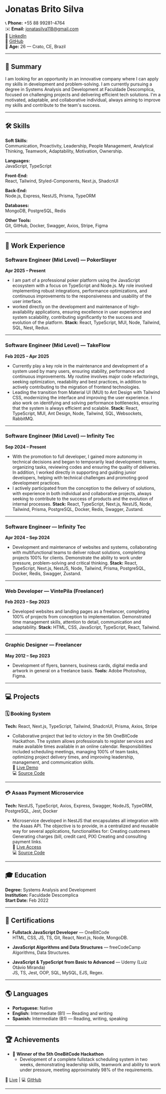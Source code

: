# Jonatas Brito Silva

📞 **Phone:** +55 88 99281-4764  
✉️ **Email:** jonatasilva118@gmail.com  
🔗 [LinkedIn](https://www.linkedin.com/in/jscodedevelopment)  
🔗 [GitHub](https://github.com/JsCodeDevlopment)  
📍 **Age:** 26 — Crato, CE, Brazil

---

## 🎯 Summary

I am looking for an opportunity in an innovative company where I can apply my skills in development and problem-solving. I am currently pursuing a degree in Systems Analysis and Development at Faculdade Descomplica, focused on challenging projects and delivering efficient tech solutions. I'm a motivated, adaptable, and collaborative individual, always aiming to improve my skills and contribute to the team's success.

---

## 🛠 Skills

**Soft Skills:**  
Communication, Proactivity, Leadership, People Management, Analytical Thinking, Teamwork, Adaptability, Motivation, Ownership.

**Languages:**  
JavaScript, TypeScript

**Front-End:**  
React, Tailwind, Styled-Components, Next.js, ShadcnUI

**Back-End:**  
Node.js, Express, NestJS, Prisma, TypeORM

**Databases:**  
MongoDB, PostgreSQL, Redis

**Other Tools:**  
Git, GitHub, Docker, Swagger, Axios, Stripe, Figma

---

## 💼 Work Experience

### Software Engineer (Mid Level) — **PokerSlayer**

**Apr 2025 – Present**

- I am part of a professional poker platform using the JavaScript ecosystem with a focus on TypeScript and Node.js. My role involved implementing robust integrations, performance optimizations, and continuous improvements to the responsiveness and usability of the user interface.
- worked directly on the development and maintenance of high-availability applications, ensuring excellence in user experience and system scalability, contributing significantly to the success and evolution of the platform.
  **Stack:** React, TypeScript, MUI, Node, Tailwind, SQL, Nest, Redux.

---

### Software Engineer (Mid Level) — **TakeFlow**

**Feb 2025 – Apr 2025**

- Currently play a key role in the maintenance and development of a system used by many users, ensuring stability, performance and continuous improvements. My routine involves major code refactorings, seeking optimization, readability and best practices, in addition to actively contributing to the migration of frontend technologies.
- Leading the transition from Material UI (MUI) to Ant Design with Tailwind CSS, modernizing the interface and improving the user experience. I also work on identifying and solving performance bottlenecks, ensuring that the system is always efficient and scalable.
  **Stack:** React, TypeScript, MUI, Ant Design, Node, Tailwind, SQL, Websockets, RabbitMQ.

---

### Software Engineer (Mid Level) — **Infinity Tec**

**Sep 2024 – Present**

- With the promotion to full developer, I gained more autonomy in technical decisions and began to temporarily lead development teams, organizing tasks, reviewing codes and ensuring the quality of deliveries. In addition, I worked directly in supporting and guiding junior developers, helping with technical challenges and promoting good development practices.
- I actively participated from the conception to the delivery of solutions, with experience in both individual and collaborative projects, always seeking to contribute to the success of products and the evolution of internal processes.
  **Stack:** React, TypeScript, Next.js, NestJS, Node, Tailwind, Prisma, PostgreSQL, Docker, Redis, Swagger, Zustand.

---

### Software Engineer — **Infinity Tec**

**Apr 2024 – Sep 2024**

- Development and maintenance of websites and systems, collaborating with multifunctional teams to deliver robust solutions, completing projects 100% for clients. Demonstrate the ability to work under pressure, problem-solving and critical thinking.
  **Stack:** React, TypeScript, Next.js, NestJS, Node, Tailwind, Prisma, PostgreSQL, Docker, Redis, Swagger, Zustand.

---

### Web Developer — **VintePila (Freelancer)**

**Feb 2023 – Sep 2023**

- Developed websites and landing pages as a freelancer, completing 100% of projects from conception to implementation. Demonstrated time management skills, attention to detail, communication and adaptability.
  **Stack:** HTML, CSS, JavaScript, TypeScript, React, Tailwind.

---

### Graphic Designer — **Freelancer**

**May 2012 – Sep 2023**

- Development of flyers, banners, business cards, digital media and artwork in general on a freelance basis.
  **Tools:** Adobe Photoshop, Figma.

---

## 💻 Projects

### 🗓 Booking System

**Tech:** React, Next.js, TypeScript, Tailwind, ShadcnUI, Prisma, Axios, Stripe

- Collaborative project that led to victory in the 5th OneBitCode Hackathon. The system allows professionals to register services and make available times available in an online calendar. Responsibilities included scheduling meetings, managing 100% of team tasks, optimizing project delivery times, and improving leadership, management, and communication skills.  
  🔗 [Live Demo](https://agendae-six.vercel.app/)  
  💻 [Source Code](https://github.com/evertonccarvalho/sistema-agendamentos)

---

### 💳 Asaas Payment Microservice

**Tech:** NestJS, TypeScript, Axios, Express, Swagger, NodeJS, TypeORM, PostgreSQL, Jest, Docker

- Microservice developed in NestJS that encapsulates all integration with the Asaas API. The objective is to provide, in a centralized and reusable way for several applications, functionalities for: Creating customers Generating charges (bill, credit card, PIX) Creating and consulting payment links.  
  🔗 [Live Access](https://asaas-payment-microservice.vercel.app/)  
  💻 [Source Code](https://github.com/JsCodeDevlopment/asaas-payment-microservice)

---

## 🎓 Education

**Degree:** Systems Analysis and Development  
**Institution:** Faculdade Descomplica  
**Start Date:** Feb 2022

---

## 📜 Certifications

- **Fullstack JavaScript Developer** — OneBitCode  
  HTML, CSS, JS, TS, Git, React, Next.js, Node, MongoDB.

- **JavaScript Algorithms and Data Structures** — freeCodeCamp  
  Algorithms, Data Structures.

- **JavaScript & TypeScript from Basic to Advanced** — Udemy (Luiz Otávio Miranda)  
  JS, TS, Jest, OOP, SQL, MySQL, EJS, Regex.

---

## 🌎 Languages

- **Portuguese:** Native
- **English:** Intermediate (B1) — Reading and writing
- **Spanish:** Intermediate (B1) — Reading, writing, speaking

---

## 🏆 Achievements

- 🥇 **Winner of the 5th OneBitCode Hackathon**
  - Development of a complete fullstack scheduling system in two weeks, demonstrating leadership skills, teamwork and ability to work under pressure, meeting approximately 98% of the requirements.

🔗 [Live](https://agendae-six.vercel.app/) | 💻 [GitHub](https://github.com/evertonccarvalho/sistema-agendamentos)

---
